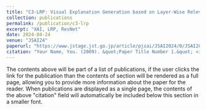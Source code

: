 ```yaml
---
title: "C3-LRP: Visual Explanation Generation based on Layer-Wise Relevance Propagation for ResNet"
collection: publications
permalink: /publication/c3-lrp
excerpt: "XAI, LRP, ResNet"
date: 2024-04-24
venue: "JSAI24"
paperurl: "https://www.jstage.jst.go.jp/article/pjsai/JSAI2024/0/JSAI2024_4Q1IS2c03/_pdf/-char/ja"
citation: "Your Name, You. (2009). &quot;Paper Title Number 1.&quot; <i>Journal 1</i>. 1(1)."
---
```


The contents above will be part of a list of publications, if the user clicks the link for the publication than the contents of section will be rendered as a full page, allowing you to provide more information about the paper for the reader. When publications are displayed as a single page, the contents of the above "citation" field will automatically be included below this section in a smaller font.
